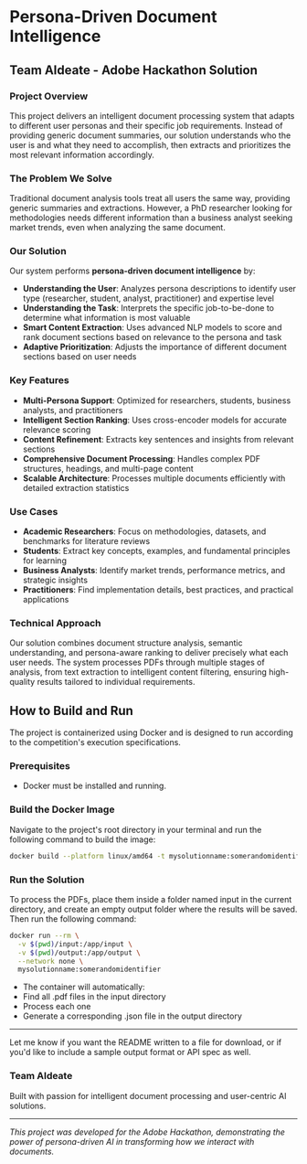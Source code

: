# Persona-Driven Document Intelligence

## Team AIdeate - Adobe Hackathon Solution

### Project Overview

This project delivers an intelligent document processing system that adapts to different user personas and their specific job requirements. Instead of providing generic document summaries, our solution understands who the user is and what they need to accomplish, then extracts and prioritizes the most relevant information accordingly.

### The Problem We Solve

Traditional document analysis tools treat all users the same way, providing generic summaries and extractions. However, a PhD researcher looking for methodologies needs different information than a business analyst seeking market trends, even when analyzing the same document.

### Our Solution

Our system performs **persona-driven document intelligence** by:

- **Understanding the User**: Analyzes persona descriptions to identify user type (researcher, student, analyst, practitioner) and expertise level
- **Understanding the Task**: Interprets the specific job-to-be-done to determine what information is most valuable
- **Smart Content Extraction**: Uses advanced NLP models to score and rank document sections based on relevance to the persona and task
- **Adaptive Prioritization**: Adjusts the importance of different document sections based on user needs

### Key Features

- **Multi-Persona Support**: Optimized for researchers, students, business analysts, and practitioners
- **Intelligent Section Ranking**: Uses cross-encoder models for accurate relevance scoring
- **Content Refinement**: Extracts key sentences and insights from relevant sections
- **Comprehensive Document Processing**: Handles complex PDF structures, headings, and multi-page content
- **Scalable Architecture**: Processes multiple documents efficiently with detailed extraction statistics

### Use Cases

- **Academic Researchers**: Focus on methodologies, datasets, and benchmarks for literature reviews
- **Students**: Extract key concepts, examples, and fundamental principles for learning
- **Business Analysts**: Identify market trends, performance metrics, and strategic insights
- **Practitioners**: Find implementation details, best practices, and practical applications

### Technical Approach

Our solution combines document structure analysis, semantic understanding, and persona-aware ranking to deliver precisely what each user needs. The system processes PDFs through multiple stages of analysis, from text extraction to intelligent content filtering, ensuring high-quality results tailored to individual requirements.

## How to Build and Run

The project is containerized using Docker and is designed to run according to the competition's execution specifications.

### Prerequisites
- Docker must be installed and running.

### Build the Docker Image

Navigate to the project's root directory in your terminal and run the following command to build the image:

```bash
docker build --platform linux/amd64 -t mysolutionname:somerandomidentifier . 
```

### Run the Solution

To process the PDFs, place them inside a folder named input in the current directory, and create an empty output folder where the results will be saved. Then run the following command:

```bash
docker run --rm \
  -v $(pwd)/input:/app/input \
  -v $(pwd)/output:/app/output \
  --network none \
  mysolutionname:somerandomidentifier
```

- The container will automatically:
- Find all .pdf files in the input directory
- Process each one
- Generate a corresponding .json file in the output directory

---

Let me know if you want the README written to a file for download, or if you'd like to include a sample output format or API spec as well.

### Team AIdeate

Built with passion for intelligent document processing and user-centric AI solutions.

---

*This project was developed for the Adobe Hackathon, demonstrating the power of persona-driven AI in transforming how we interact with documents.*